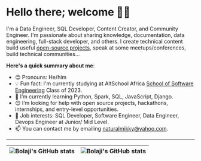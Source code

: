 # Hello there; welcome 👋🏾


I'm a Data Engineer, SQL Developer, Content Creator, and Community Engineer. I'm passionate about sharing knowledge, documentation, data engineering, full-stack developer, and others. I create technical content build useful [open-source projects](https://github.com/naturalmikky), speak at some meetups/conferences, build technical communities...

**Here's a quick summary about me**:

- 😊 Pronouns: He/him
- 💡 Fun fact: I'm currently studying at AltSchool Africa [School of Software Engineering](https://altschoolafrica.com/schools/engineering) Class of 2023.
- 🌱 I’m currently learning Python, Spark, SQL, JavaScript, Django.
- 😊 I’m looking for help with open source projects, hackathons, internships, and entry-level opportunities.
- 💼 Job interests:  SQL Developer, Software Engineer, Data Engineer, Devops Engineer at Junior/ Mid Level.
- 📫 You can contact me by emailing naturalmikky@yahoo.com.

---

| <img align="center" src="https://github-readme-stats.vercel.app/api?username=bolajiayodeji&show_icons=true&include_all_commits=true&hide_border=true" alt="Bolaji's GitHub stats" /> | <img align="center" src="https://github-readme-stats.vercel.app/api/top-langs/?username=bolajiayodeji&langs_count=8&layout=compact&hide_border=true" alt="Bolaji's GitHub stats" /> |
| ------------- | ------------- |
